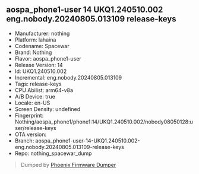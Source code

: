 ## aospa_phone1-user 14 UKQ1.240510.002 eng.nobody.20240805.013109 release-keys
- Manufacturer: nothing
- Platform: lahaina
- Codename: Spacewar
- Brand: Nothing
- Flavor: aospa_phone1-user
- Release Version: 14
- Id: UKQ1.240510.002
- Incremental: eng.nobody.20240805.013109
- Tags: release-keys
- CPU Abilist: arm64-v8a
- A/B Device: true
- Locale: en-US
- Screen Density: undefined
- Fingerprint: Nothing/aospa_phone1/phone1:14/UKQ1.240510.002/nobody08050128:user/release-keys
- OTA version: 
- Branch: aospa_phone1-user-14-UKQ1.240510.002-eng.nobody.20240805.013109-release-keys
- Repo: nothing_spacewar_dump


>Dumped by [Phoenix Firmware Dumper](https://github.com/DroidDumps/phoenix_firmware_dumper)
